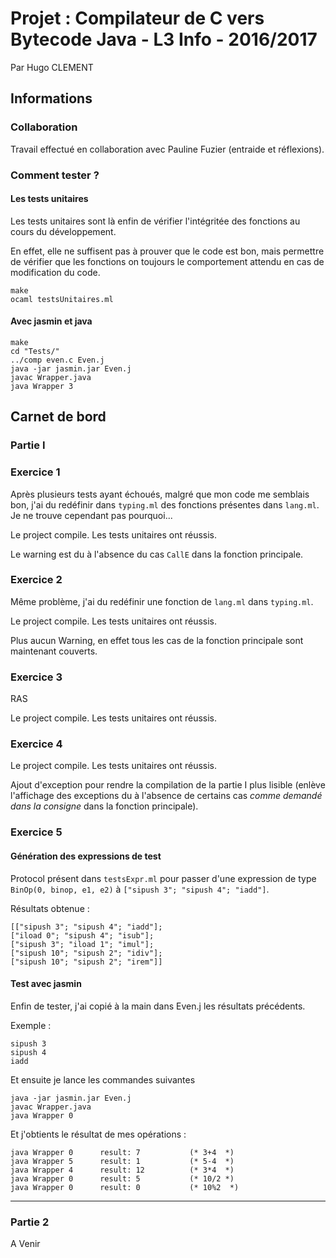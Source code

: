 # Projet : Compilateur de C vers Bytecode Java - L3 Info - 2016/2017
Par Hugo CLEMENT

## Informations
### Collaboration
Travail effectué en collaboration avec Pauline Fuzier (entraide et réflexions).

### Comment tester ?
#### Les tests unitaires
Les tests unitaires sont là enfin de vérifier l'intégritée des fonctions au cours du développement.

En effet, elle ne suffisent pas à prouver que le code est bon, mais permettre de vérifier que les fonctions on toujours le comportement attendu en cas de modification du code.

	make
	ocaml testsUnitaires.ml

#### Avec jasmin et java

	make
	cd "Tests/"
	../comp even.c Even.j
	java -jar jasmin.jar Even.j
	javac Wrapper.java
	java Wrapper 3

## Carnet de bord
### Partie I
### Exercice 1
Après plusieurs tests ayant échoués, malgré que mon code me semblais bon, j'ai du redéfinir dans `typing.ml` des fonctions présentes dans `lang.ml`.
Je ne trouve cependant pas pourquoi...

Le project compile.
Les tests unitaires ont réussis.

Le warning est du à l'absence du cas `CallE` dans la fonction principale.

### Exercice 2
Même problème, j'ai du redéfinir une fonction de `lang.ml` dans `typing.ml`.

Le project compile.
Les tests unitaires ont réussis.

Plus aucun Warning, en effet tous les cas de la fonction principale sont maintenant couverts.

### Exercice 3
RAS

Le project compile.
Les tests unitaires ont réussis.

### Exercice 4
Le project compile.
Les tests unitaires ont réussis.

Ajout d'exception pour rendre la compilation de la partie I plus lisible (enlève l'affichage des exceptions du à l'absence de certains cas *comme demandé dans la consigne* dans la fonction principale).

### Exercice 5
#### Génération des expressions de test
Protocol présent dans `testsExpr.ml` pour passer d'une expression de type `BinOp(0, binop, e1, e2)` à `["sipush 3"; "sipush 4"; "iadd"]`.

Résultats obtenue :

	[["sipush 3"; "sipush 4"; "iadd"];
	["iload 0"; "sipush 4"; "isub"];
	["sipush 3"; "iload 1"; "imul"];
	["sipush 10"; "sipush 2"; "idiv"];
	["sipush 10"; "sipush 2"; "irem"]]
	
#### Test avec jasmin
Enfin de tester, j'ai copié à la main dans Even.j les résultats précédents.

Exemple :

	sipush 3
	sipush 4
	iadd

Et ensuite je lance les commandes suivantes

	java -jar jasmin.jar Even.j
	javac Wrapper.java
	java Wrapper 0

Et j'obtients le résultat de mes opérations :

	java Wrapper 0		result: 7			(* 3+4  *)
	java Wrapper 5		result: 1			(* 5-4  *)
	java Wrapper 4		result: 12			(* 3*4  *)
	java Wrapper 0		result: 5			(* 10/2 *)
	java Wrapper 0		result: 0			(* 10%2  *)

---

### Partie 2
A Venir